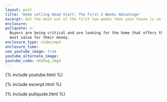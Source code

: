 ```yaml
---
layout: post
title: 'Home selling Head Start: The First 2 Weeks Advantage'
excerpt: Get the most out of the first two weeks that your house is on market.
enclosure:
pullquote: >-
  Buyers are being critical and are looking for the home that offers them the
  most value for their money. 
enclosure_type: video/mp4
enclosure_time:
use_youtube_image: true
youtube_alternate_image:
youtube_code: nKG6wg_v8g4
---
```

{% include youtube.html %}

{% include excerpt.html %}

{% include pullquote.html %}
